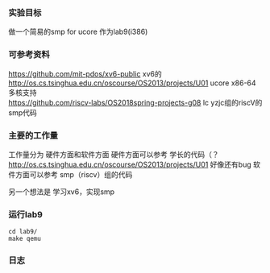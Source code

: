 ### 实验目标
做一个简易的smp for ucore 作为lab9(i386)


### 可参考资料
https://github.com/mit-pdos/xv6-public  xv6的  
http://os.cs.tsinghua.edu.cn/oscourse/OS2013/projects/U01  ucore x86-64多核支持  
https://github.com/riscv-labs/OS2018spring-projects-g08  lc yzjc组的riscV的smp代码  


### 主要的工作量

工作量分为
硬件方面和软件方面
硬件方面可以参考 学长的代码（？ http://os.cs.tsinghua.edu.cn/oscourse/OS2013/projects/U01 好像还有bug
软件方面可以参考 smp（riscv）组的代码  

另一个想法是 学习xv6，实现smp


### 运行lab9
```
cd lab9/
make qemu
```

### 日志
